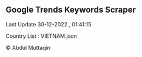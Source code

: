 

## Google Trends Keywords Scraper 
 
Last Update 30-12-2022 , 01:41:15

Country List :
VIETNAM.json



© Abdul Muttaqin 
